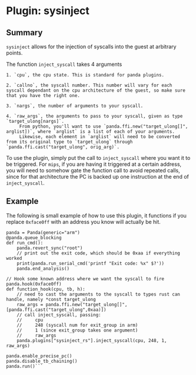 Plugin: sysinject
===========

Summary
------
`sysinject` allows for the injection of syscalls into the guest at arbitrary points. 

The function `inject_syscall` takes 4 arguments

    1. `cpu`, the cpu state. This is standard for panda plugins.

    2. `callno`, the syscall number. This number will vary for each syscall dependant on the cpu architecture of the guest, so make sure that you have the right one.

    3. `nargs`, the number of arguments to your syscall.

    4. `raw_args`, the arguments to pass to your syscall, given as type `target_ulong[nargs]`. 
         From python, you'll want to use `panda.ffi.new("target_ulong[]", arglist])`, where `arglist` is a list of each of your arguments.
         Likewise, each element in `arglist` will need to be converted from its original type to `target_ulong` through `panda.ffi.cast("target_ulong", orig_arg)`.

To use the plugin, simply put the call to `inject_syscall` where you want it to be triggered. For `mips`, if you are having it triggered at a certain address, you will need to somehow gate the function call to avoid repeated calls, since for that architecture the PC is backed up one instruction at the end of `inject_syscall`.

Example
------

The following is small example of how to use this plugin, it functions if you replace `0xface0ff` with an address you know will actually be hit.

```from pandare import Panda
panda = Panda(generic="arm")
@panda.queue_blocking
def run_cmd():
    panda.revert_sync("root")
    // print out the exit code, which should be 0xaa if everything worked
    print(panda.run_serial_cmd('printf "Exit code: %x" $?'))
    panda.end_analysis()

// Hook some known address where we want the syscall to fire
panda.hook(0xface0ff)
def function_hook(cpu, tb, h):
    // need to cast the arguments to the syscall to types rust can handle, namely *const target_ulong
    raw_args = panda.ffi.new("target_ulong[]", [panda.ffi.cast("target_ulong",0xaa)])
    // call inject_syscall, passing: 
    //     cpu 
    //     248 (syscall num for exit_group in arm)
    //     1 (since exit_group takes one argument)
    //     raw_args
    panda.plugins["sysinject_rs"].inject_syscall(cpu, 248, 1, raw_args)

panda.enable_precise_pc()
panda.disable_tb_chaining()
panda.run()```

